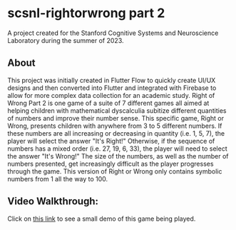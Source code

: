 # scsnl-rightorwrong part 2

A project created for the Stanford Cognitive Systems and Neuroscience Laboratory during the summer of 2023.

## About

This project was initially created in Flutter Flow to quickly create UI/UX designs and then converted into Flutter and integrated with Firebase to allow for more complex data collection for an academic study. Right of Wrong Part 2 is one game of a suite of 7 different games all aimed at helping children with mathematical dyscalculia subitize different quantities of numbers and improve their number sense. This specific game, Right or Wrong, presents children with anywhere from 3 to 5 different numbers. If these numbers are all increasing or decreasing in quantity (i.e. 1, 5, 7), the player will select the answer "It's Right!" Otherwise, if the sequence of numbers has a mixed order (i.e. 27, 19, 6, 33), the player will need to select the answer "It's Wrong!" The size of the numbers, as well as the number of numbers presented, get increasingly difficult as the player progresses through the game. This version of Right or Wrong only contains symbolic numbers from 1 all the way to 100.


## Video Walkthrough:

Click on [this link](https://youtu.be/64nYZ2qny2o) to see a small demo of this game being played.
